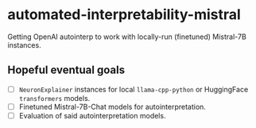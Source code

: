 # automated-interpretability-mistral
Getting OpenAI autointerp to work with locally-run (finetuned) Mistral-7B instances.

## Hopeful eventual goals
- [ ] `NeuronExplainer` instances for local `llama-cpp-python` or HuggingFace `transformers` models.
- [ ] Finetuned Mistral-7B-Chat models for autointerpretation.
- [ ] Evaluation of said autointerpretation models.
